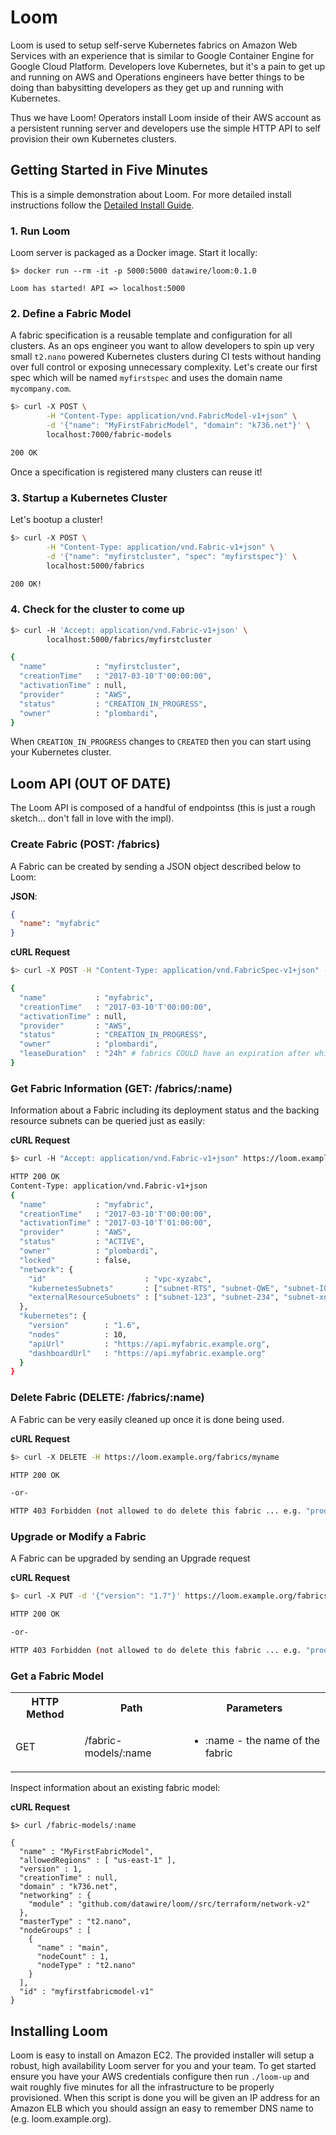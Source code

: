 # Loom

Loom is used to setup self-serve Kubernetes fabrics on Amazon Web Services with an experience that is similar to Google Container Engine for Google Cloud Platform. Developers love Kubernetes, but it's a pain to get up and running on AWS and Operations engineers have better things to be doing than babysitting developers as they get up and running with Kubernetes.

Thus we have Loom! Operators install Loom inside of their AWS account as a persistent running server and developers use the simple HTTP API to self provision their own Kubernetes clusters.

## Getting Started in Five Minutes

This is a simple demonstration about Loom. For more detailed install instructions follow the [Detailed Install Guide](install/README.md).

### 1. Run Loom

Loom server is packaged as a Docker image. Start it locally:

```
$> docker run --rm -it -p 5000:5000 datawire/loom:0.1.0

Loom has started! API => localhost:5000
```

### 2. Define a Fabric Model

A fabric specification is a reusable template and configuration for all clusters. As an ops engineer you want to allow developers to spin up very small `t2.nano` powered Kubernetes clusters during CI tests without handing over full control or exposing unnecessary complexity. Let's create our first spec which will be named `myfirstspec` and uses the domain name `mycompany.com`.

```bash
$> curl -X POST \
        -H "Content-Type: application/vnd.FabricModel-v1+json" \
        -d '{"name": "MyFirstFabricModel", "domain": "k736.net"}' \
        localhost:7000/fabric-models

200 OK
```

Once a specification is registered many clusters can reuse it!

### 3. Startup a Kubernetes Cluster

Let's bootup a cluster!

```bash
$> curl -X POST \
        -H "Content-Type: application/vnd.Fabric-v1+json" \
        -d '{"name": "myfirstcluster", "spec": "myfirstspec"}' \
        localhost:5000/fabrics

200 OK!
```

### 4. Check for the cluster to come up

```bash
$> curl -H 'Accept: application/vnd.Fabric-v1+json' \
        localhost:5000/fabrics/myfirstcluster

{
  "name"           : "myfirstcluster",
  "creationTime"   : "2017-03-10'T'00:00:00",
  "activationTime" : null,
  "provider"       : "AWS",
  "status"         : "CREATION_IN_PROGRESS",
  "owner"          : "plombardi",
}
```

When `CREATION_IN_PROGRESS` changes to `CREATED` then you can start using your Kubernetes cluster.


## Loom API (OUT OF DATE)

The Loom API is composed of a handful of endpointss (this is just a rough sketch... don't fall in love with the impl).

### Create Fabric (POST: /fabrics)

A Fabric can be created by sending a JSON object described below to Loom:

**JSON**:

```json
{
  "name": "myfabric"
}
```

**cURL Request**

```bash
$> curl -X POST -H "Content-Type: application/vnd.FabricSpec-v1+json" -d '{"name": "myfabric"}' https://loom.example.org/fabrics

{
  "name"           : "myfabric",
  "creationTime"   : "2017-03-10'T'00:00:00",
  "activationTime" : null,
  "provider"       : "AWS",
  "status"         : "CREATION_IN_PROGRESS",
  "owner"          : "plombardi",
  "leaseDuration"  : "24h" # fabrics COULD have an expiration after which they would be cleaned automatically
}
```

### Get Fabric Information (GET: /fabrics/:name)

Information about a Fabric including its deployment status and the backing resource subnets can be queried just as easily:

**cURL Request**

```bash
$> curl -H "Accept: application/vnd.Fabric-v1+json" https://loom.example.org/fabrics/myfabric

HTTP 200 OK
Content-Type: application/vnd.Fabric-v1+json
{
  "name"           : "myfabric",
  "creationTime"   : "2017-03-10'T'00:00:00",
  "activationTime" : "2017-03-10'T'01:00:00",
  "provider"       : "AWS",
  "status"         : "ACTIVE",
  "owner"          : "plombardi",
  "locked"         : false,
  "network": {
    "id"                      : "vpc-xyzabc",
    "kubernetesSubnets"       : ["subnet-RTS", "subnet-QWE", "subnet-IOP"],
    "externalResourceSubnets" : ["subnet-123", "subnet-234", "subnet-xnt"]
  },
  "kubernetes": {
    "version"        : "1.6",
    "nodes"          : 10,
    "apiUrl"         : "https://api.myfabric.example.org",
    "dashboardUrl"   : "https://api.myfabric.example.org"
  }
}
```

### Delete Fabric (DELETE: /fabrics/:name)

A Fabric can be very easily cleaned up once it is done being used.

**cURL Request**

```bash
$> curl -X DELETE -H https://loom.example.org/fabrics/myname

HTTP 200 OK

-or-

HTTP 403 Forbidden (not allowed to do delete this fabric ... e.g. "prod")
```

### Upgrade or Modify a Fabric

A Fabric can be upgraded by sending an Upgrade request

**cURL Request**

```bash
$> curl -X PUT -d '{"version": "1.7"}' https://loom.example.org/fabrics/myname/updates

HTTP 200 OK

-or-

HTTP 403 Forbidden (not allowed to do delete this fabric ... e.g. "prod")
```

### Get a Fabric Model

<table>
  <tbody>
    <tr>
      <th>HTTP Method</th>
      <th>Path</th>
      <th>Parameters</th>
    </tr>
    <tr>
      <td>GET</td>
      <td>/fabric-models/:name</td>
      <td>
        <ul>
          <li>:name - the name of the fabric</li>
        </ul>
      </td>
    </tr>
  </tbody>
</table>

Inspect information about an existing fabric model:

**cURL Request**

```
$> curl /fabric-models/:name

{
  "name" : "MyFirstFabricModel",
  "allowedRegions" : [ "us-east-1" ],
  "version" : 1,
  "creationTime" : null,
  "domain" : "k736.net",
  "networking" : {
    "module" : "github.com/datawire/loom//src/terraform/network-v2"
  },
  "masterType" : "t2.nano",
  "nodeGroups" : [ 
    {
      "name" : "main",
      "nodeCount" : 1,
      "nodeType" : "t2.nano"
    } 
  ],
  "id" : "myfirstfabricmodel-v1"
}
```


## Installing Loom

Loom is easy to install on Amazon EC2. The provided installer will setup a robust, high availability Loom server for you and your team. To get started ensure you have your AWS credentials configure then run `./loom-up` and wait roughly five minutes for all the infrastructure to be properly provisioned. When this script is done you will be given an IP address for an Amazon ELB which you should assign an easy to remember DNS name to (e.g. loom.example.org).












